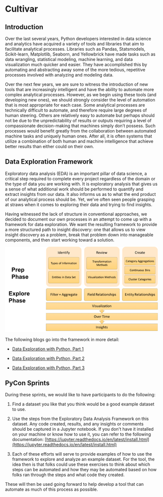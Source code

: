 # Cultivar

## Introduction

Over the last several years, Python developers interested in data science and analytics have acquired a variety of tools and libraries that aim to facilitate analytical processes. Libraries such as Pandas, Statsmodels, Scikit-learn, Matplotlib, Seaborn, and Yellowbrick have made tasks such as data wrangling, statistical modeling, machine learning, and data visualization much quicker and easier. They have accomplished this by automating and abstracting away some of the more tedious, repetitive processes involved with analyzing and modeling data.

Over the next few years, we are sure to witness the introduction of new tools that are increasingly intelligent and have the ability to automate more complex analytical processes. However, as we begin using these tools (and developing new ones), we should strongly consider the level of automation that is most appropriate for each case. Some analytical processes are technically difficult to automate, and therefore require large degrees of human steering. Others are relatively easy to automate but perhaps should not be due to the unpredictability of results or outputs requiring a level of compassionate decision-making that machines simply don’t possess. Such processes would benefit greatly from the collaboration between automated machine tasks and uniquely human ones. After all, it is often systems that utilize a combination of both human and machine intelligence that achieve better results than either could on their own.

## Data Exploration Framework

Exploratory data analysis (EDA) is an important pillar of data science, a critical step required to complete every project regardless of the domain or the type of data you are working with. It is exploratory analysis that gives us a sense of what additional work should be performed to quantify and extract insights from our data. It also informs us as to what the end product of our analytical process should be. Yet, we've often seen people grasping at straws when it comes to exploring their data and trying to find insights.

Having witnessed the lack of structure in conventional approaches, we decided to document our own processes in an attempt to come up with a framework for data exploration. We want the resulting framework to provide a more structured path to insight discovery: one that allows us to view insight discovery as a problem, break that problem down into manageable components, and then start working toward a solution.

![Framework](../docs/images/framework.png)

The following blogs go into the framework in more detail:

* [Data Exploration with Python, Part 1](http://blog.districtdatalabs.com/data-exploration-with-python-1)

* [Data Exploration with Python, Part 2](http://blog.districtdatalabs.com/data-exploration-with-python-2)

* [Data Exploration with Python, Part 3](http://blog.districtdatalabs.com/data-exploration-with-python-3)

## PyCon Sprints

During these sprints, we would like to have participants to do the following:

1. Find a dataset you like that you think would be a good example dataset to use.

2. Use the steps from the Exploratory Data Analysis Framework on this dataset.  Any code created, results, and any insights or comments should be captured in a Jupyter notebook.  If you don't have it installed on your machine or know how to use it, you can refer to the following documentation:
  [https://jupyter.readthedocs.io/en/latest/install.html](https://jupyter.readthedocs.io/en/latest/install.html)

3. Each of these efforts will serve to provide examples of how to use the framework to explore and analyze an example dataset.  For the tool, the idea then is that folks could use these exercises to think about which steps can be automated and how they may be automated based on how folks ran through the steps and what code they created.

  These will then be used going forward to help develop a tool that can automate as much of this process as possible.
